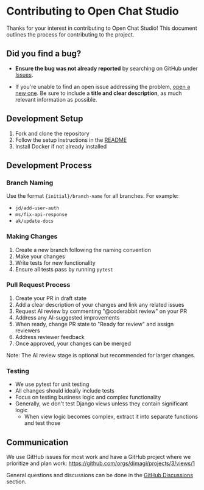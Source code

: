 # Contributing to Open Chat Studio

Thanks for your interest in contributing to Open Chat Studio! This document outlines the process for contributing to the project.

## **Did you find a bug?**

* **Ensure the bug was not already reported** by searching on GitHub under [Issues](https://github.com/dimagi/open-chat-studio/issues).

* If you're unable to find an open issue addressing the problem, [open a new one](https://github.com/dimagi/open-chat-studio/issues/new). Be sure to include a **title and clear description**, as much relevant information as possible.


## Development Setup

1. Fork and clone the repository
2. Follow the setup instructions in the [README](README.md)
3. Install Docker if not already installed

## Development Process

### Branch Naming
Use the format `{initial}/branch-name` for all branches. For example:
- `jd/add-user-auth`
- `ms/fix-api-response`
- `ak/update-docs`

### Making Changes
1. Create a new branch following the naming convention
2. Make your changes
3. Write tests for new functionality
4. Ensure all tests pass by running `pytest`

### Pull Request Process
1. Create your PR in draft state
2. Add a clear description of your changes and link any related issues
3. Request AI review by commenting "@coderabbit review" on your PR
4. Address any AI-suggested improvements
5. When ready, change PR state to "Ready for review" and assign reviewers
6. Address reviewer feedback
7. Once approved, your changes can be merged

Note: The AI review stage is optional but recommended for larger changes.

### Testing
- We use pytest for unit testing
- All changes should ideally include tests
- Focus on testing business logic and complex functionality
- Generally, we don't test Django views unless they contain significant logic
  - When view logic becomes complex, extract it into separate functions and test those

## Communication

We use GitHub issues for most work and have a GitHub project where we prioritize and plan work: https://github.com/orgs/dimagi/projects/3/views/1

General questions and discussions can be done in the [GitHub Discussions](https://github.com/dimagi/open-chat-studio/discussions) section. 
